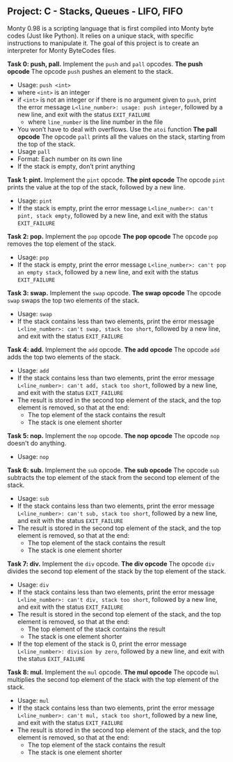 ## Project: C - Stacks, Queues - LIFO, FIFO

Monty 0.98 is a scripting language that is first compiled into Monty byte codes (Just like Python). It relies on a unique stack, with specific instructions to manipulate it. The goal of this project is to create an interpreter for Monty ByteCodes files.

**Task 0: push, pall.**
Implement the `push` and `pall` opcodes.
**The push opcode**
The opcode `push` pushes an element to the stack.
- Usage: `push <int>`
 - where `<int>` is an integer
- if `<int>` is not an integer or if there is no argument given to `push`, print the error message `L<line_number>: usage: push integer`, followed by a new line, and exit with the status `EXIT_FAILURE`
	- where `line_number` is the line number in the file
- You won’t have to deal with overflows. Use the `atoi` function
**The pall opcode**
The opcode `pall` prints all the values on the stack, starting from the top of the stack.
- Usage `pall`
- Format: Each number on its own line
- If the stack is empty, don’t print anything

**Task 1: pint.**
Implement the `pint` opcode.
**The pint opcode**
The opcode `pint` prints the value at the top of the stack, followed by a new line.
- Usage: `pint`
- If the stack is empty, print the error message `L<line_number>: can't pint, stack empty`, followed by a new line, and exit with the status `EXIT_FAILURE`

**Task 2: pop.**
Implement the `pop` opcode
**The pop opcode**
The opcode `pop` removes the top element of the stack.
- Usage: `pop`
- If the stack is empty, print the error message `L<line_number>: can't pop an empty stack`, followed by a new line, and exit with the status `EXIT_FAILURE`

**Task 3: swap.**
Implement the `swap` opcode.
**The swap opcode**
The opcode `swap` swaps the top two elements of the stack.
- Usage: `swap`
- If the stack contains less than two elements, print the error message `L<line_number>: can't swap, stack too short`, followed by a new line, and exit with the status `EXIT_FAILURE`

**Task 4: add.**
Implement the `add` opcode.
**The add opcode**
The opcode `add` adds the top two elements of the stack.
- Usage: `add`
- If the stack contains less than two elements, print the error message `L<line_number>: can't add, stack too short`, followed by a new line, and exit with the status `EXIT_FAILURE`
- The result is stored in the second top element of the stack, and the top element is removed, so that at the end:
	- The top element of the stack contains the result
	- The stack is one element shorter

**Task 5: nop.**
Implement the `nop` opcode.
**The nop opcode**
The opcode `nop` doesn't do anything.
- Usage: `nop`


**Task 6: sub.**
Implement the `sub` opcode.
**The sub opcode**
The opcode `sub` subtracts the top element of the stack from the second top element of the stack.
- Usage: `sub`
- If the stack contains less than two elements, print the error message `L<line_number>: can't sub, stack too short`, followed by a new line, and exit with the status `EXIT_FAILURE`
- The result is stored in the second top element of the stack, and the top element is removed, so that at the end:
	- The top element of the stack contains the result
	- The stack is one element shorter

**Task 7: div.**
Implement the `div` opcode.
**The div opcode**
The opcode `div` divides the second top element of the stack by the top element of the stack.
- Usage: `div`
- If the stack contains less than two elements, print the error message `L<line_number>: can't div, stack too short`, followed by a new line, and exit with the status `EXIT_FAILURE`
- The result is stored in the second top element of the stack, and the top element is removed, so that at the end:
	- The top element of the stack contains the result
	- The stack is one element shorter
- If the top element of the stack is 0, print the error message `L<line_number>: division by zero`, followed by a new line, and exit with the status `EXIT_FAILURE`

**Task 8: mul.**
Implement the `mul` opcode.
**The mul opcode**
The opcode `mul` multiplies the second top element of the stack with the top element of the stack.
- Usage: `mul`
- If the stack contains less than two elements, print the error message `L<line_number>: can't mul, stack too short`, followed by a new line, and exit with the status `EXIT_FAILURE`
- The result is stored in the second top element of the stack, and the top element is removed, so that at the end:
	- The top element of the stack contains the result
	- The stack is one element shorter
